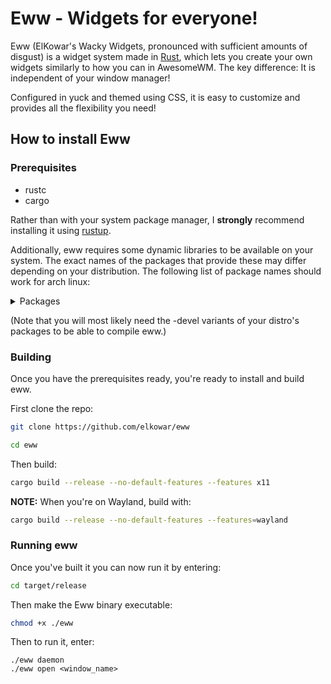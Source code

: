 # Eww - Widgets for everyone!

Eww (ElKowar's Wacky Widgets, pronounced with sufficient amounts of disgust)
is a widget system made in [Rust](https://www.rust-lang.org/),
which lets you create your own widgets similarly to how you can in AwesomeWM.
The key difference: It is independent of your window manager!

Configured in yuck and themed using CSS, it is easy to customize and provides all the flexibility you need!


## How to install Eww

### Prerequisites

* rustc
* cargo

Rather than with your system package manager,
I **strongly** recommend installing it using  [rustup](https://rustup.rs/).

Additionally, eww requires some dynamic libraries to be available on your system.
The exact names of the packages that provide these may differ depending on your distribution.
The following list of package names should work for arch linux:

<details>
<summary>Packages</summary>

- gtk3 (libgdk-3, libgtk-3)
- gtk-layer-shell (only on Wayland)
- pango (libpango)
- gdk-pixbuf2 (libgdk_pixbuf-2)
- cairo (libcairo, libcairo-gobject)
- glib2 (libgio, libglib-2, libgobject-2)
- gcc-libs (libgcc)
- glibc

</details>

(Note that you will most likely need the -devel variants of your distro's packages to be able to compile eww.)

### Building

Once you have the prerequisites ready, you're ready to install and build eww.

First clone the repo:
```bash
git clone https://github.com/elkowar/eww
```

```bash
cd eww
```
Then build:
```bash
cargo build --release --no-default-features --features x11
```
**NOTE:**
When you're on Wayland, build with:
```bash
cargo build --release --no-default-features --features=wayland
```

### Running eww
Once you've built it you can now run it by entering:
```bash
cd target/release
```
Then make the Eww binary executable:
```bash
chmod +x ./eww
```
Then to run it, enter:
```
./eww daemon
./eww open <window_name>
```
